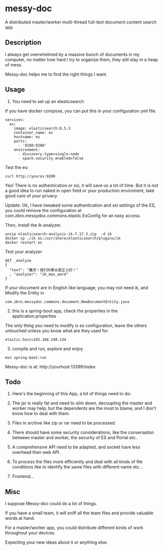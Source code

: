 # messy-doc
A distributed master/worker multi-thread full-text document content search app

## Description
I always get overwhelmed by a massive bunch of documents in my computer, no matter how hard I try to organize them, they still stay in a heap of mess.

Messy-doc helps me to find the right things I want.

## Usage
1. You need to set up an elasticsearch

If you have docker compose, you can put this in your configuration yml file.

```version: "3"
services:
  es:
    image: elasticsearch:8.5.3
    container_name: es
    hostname: es
    ports:
      - '9200:9200'
    environment: 
      - discovery.type=single-node
      - xpack.security.enabled=false
```

Test the es:

```
curl http://youres:9200
```

Yes! There is no authentication or ssl, it will save us a lot of time. But it is not a good idea to run naked in open field or your production enviroment, take good care of your privacy.

Update: Ok, I have tweaked some authentication and ssl settings of the ES, you could remove the configuration at com.zbro.messydoc.commons.elastic.EsConfig for an easy access.

Then, install the ik-analyzer. 

```
unzip elasticsearch-analysis-ik-7.17.3.zip  -d ik
docker cp ./ik es:/usr/share/elasticsearch/plugins/ik
docker restart es
```
Test your analyzer
```
GET _analyze
{
  "text": "蠢货！我们的事业是正义的！"
  , "analyzer": "ik_max_word"
}
```
If your document are in English like language, you may not need ik, and Modify the Entity in 

```
com.zbro.messydoc.commons.document.NewDocumentEntity.java
```

2. this is a spring-boot app, check the properties in the application.properties

The only thing you need to modify is es configuration, leave the others untouched unless you know what are they used for.
```
elastic.host=192.168.240.134
```
3. compile and run, explore and enjoy

```
mvn spring-boot:run
```

Messy-doc is at: http://yourhost:13399/index

## Todo

1. Here's the beginning of this App, a lot of things need to do: 

2. The jar is really fat and need to slim down, decoupling the master and worker may help, but the dependents are the most to blame, and I don't know how to deal with them.

3. Files in archive like zip or rar need to be processed.

4. There should have some security considerations, like the conversation between master and worker, the security of ES and Portal etc..

5. A comprehensive API need to be adapted, and socket have less overhead then web API.

6. To process the files more efficiently and deal with all kinds of file conditions like to identify the same files with different name etc...

7. Frontend...

## Misc

I suppose Messy-doc could do a lot of things. 

If you have a small team, it will sniff all the team files and provide valuable words at hand. 

For a master/worker app, you could distribute different kinds of work throughout your devices.

Expecting your new ideas about it or anything else.